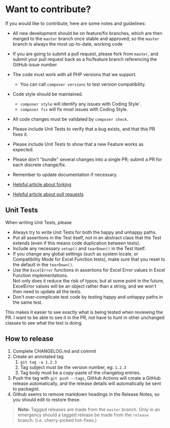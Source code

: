 # Want to contribute?

If you would like to contribute, here are some notes and guidelines:

 - All new development should be on feature/fix branches, which are then merged to the `master` branch once stable and approved; so the `master` branch is always the most up-to-date, working code
 - If you are going to submit a pull request, please fork from `master`, and submit your pull request back as a fix/feature branch referencing the GitHub issue number
 - The code must work with all PHP versions that we support.
   - You can call `composer versions` to test version compatibility. 
 - Code style should be maintained.
   - `composer style` will identify any issues with Coding Style`.
   - `composer fix` will fix most issues with Coding Style.
 - All code changes must be validated by `composer check`.
 - Please include Unit Tests to verify that a bug exists, and that this PR fixes it.
 - Please include Unit Tests to show that a new Feature works as expected.
 - Please don't "bundle" several changes into a single PR; submit a PR for each discrete change/fix.
 - Remember to update documentation if necessary.

 - [Helpful article about forking](https://help.github.com/articles/fork-a-repo/ "Forking a GitHub repository")
 - [Helpful article about pull requests](https://help.github.com/articles/using-pull-requests/ "Pull Requests")

## Unit Tests

When writing Unit Tests, please
 - Always try to write Unit Tests for both the happy and unhappy paths.
 - Put all assertions in the Test itself, not in an abstract class that the Test extends (even if this means code duplication between tests).
 - Include any necessary `setup()` and `tearDown()` in the Test itself.
 - If you change any global settings (such as system locale, or Compatibility Mode for Excel Function tests), make sure that you reset to the default in the `tearDown()`.
 - Use the `ExcelError` functions in assertions for Excel Error values in Excel Function implementations.
   <br />Not only does it reduce the risk of typos; but at some point in the future, ExcelError values will be an object rather than a string, and we won't then need to update all the tests.
 - Don't over-complicate test code by testing happy and unhappy paths in the same test.

This makes it easier to see exactly what is being tested when reviewing the PR. I want to be able to see it in the PR, not have to hunt in other unchanged classes to see what the test is doing.

## How to release

1. Complete CHANGELOG.md and commit
2. Create an annotated tag
    1. `git tag -a 1.2.3`
    2. Tag subject must be the version number, eg: `1.2.3`
    3. Tag body must be a copy-paste of the changelog entries.
3. Push the tag with `git push --tags`, GitHub Actions will create a GitHub release automatically, and the release details will automatically be sent to packagist.
4. Github seems to remove markdown headings in the Release Notes, so you should edit to restore these.

> **Note:** Tagged releases are made from the `master` branch. Only in an emergency should a tagged release be made from the `release` branch. (i.e. cherry-picked hot-fixes.)

